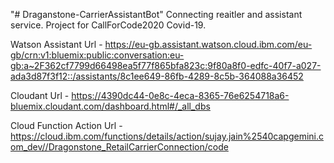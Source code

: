 "# Draganstone-CarrierAssistantBot" 
Connecting reaitler and assistant service. Project for CallForCode2020 Covid-19.

Watson Assistant Url - https://eu-gb.assistant.watson.cloud.ibm.com/eu-gb/crn:v1:bluemix:public:conversation:eu-gb:a~2F362cf7799d66498ea5f77f865bfa823c:9f80a8f0-edfc-40f7-a027-ada3d87f3f12::/assistants/8c1ee649-86fb-4289-8c5b-364088a36452

Cloudant Url - https://4390dc44-0e8c-4eca-8365-76e6254718a6-bluemix.cloudant.com/dashboard.html#/_all_dbs

Cloud Function Action Url - https://cloud.ibm.com/functions/details/action/sujay.jain%2540capgemini.com_dev//Dragonstone_RetailCarrierConnection/code